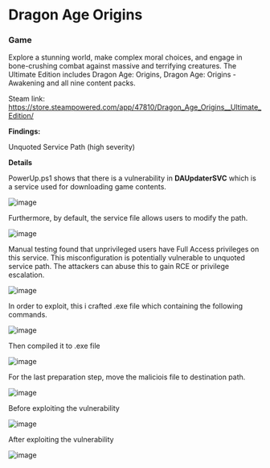 <h1>Dragon Age Origins</h1>

<h3>Game</h3>

Explore a stunning world, make complex moral choices, and engage in bone-crushing combat against massive and terrifying creatures. The Ultimate Edition includes Dragon Age: Origins, Dragon Age: Origins - Awakening and all nine content packs.

Steam link: https://store.steampowered.com/app/47810/Dragon_Age_Origins__Ultimate_Edition/

**Findings:**

Unquoted Service Path (high severity)

**Details**

PowerUp.ps1 shows that there is a vulnerability in **DAUpdaterSVC** which is a service used for downloading game contents.

![image](https://github.com/user-attachments/assets/81c30774-1a05-4148-9ab7-b79aa10a57ac)

Furthermore, by default, the service file allows users to modify the path.

![image](https://github.com/user-attachments/assets/21b55fc8-6c4b-432b-bc76-403e5150f1b5)

Manual testing found that unprivileged users have Full Access privileges on this service. This misconfiguration is potentially vulnerable to unquoted service path. The attackers can abuse this to gain RCE or privilege escalation.

![image](https://github.com/user-attachments/assets/608637dc-ba15-4b12-9880-0c9f11afeed6)

In order to exploit, this i crafted .exe file which containing the following commands.

![image](https://github.com/user-attachments/assets/242cfb65-7da7-4b59-87b1-bbe210347dc6)

Then compiled it to .exe file

![image](https://github.com/user-attachments/assets/caaff9a5-2e9e-4570-937f-b993d6092dbe)

For the last preparation step, move the maliciois file to destination path.

![image](https://github.com/user-attachments/assets/872cfae9-8bbd-420b-bbe5-5e80c140de3f)


Before exploiting the vulnerability

![image](https://github.com/user-attachments/assets/5c39435e-bad3-4734-bedc-cd8188ef7507)

After exploiting the vulnerability

![image](https://github.com/user-attachments/assets/15fd20ca-77c3-451f-9873-42630f3d8b21)


